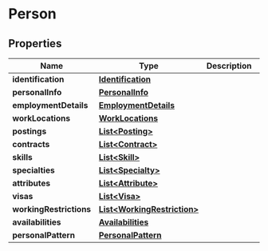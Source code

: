 

# Person

## Properties

Name | Type | Description | Notes
------------ | ------------- | ------------- | -------------
**identification** | [**Identification**](Identification.md) |  |  [optional]
**personalInfo** | [**PersonalInfo**](PersonalInfo.md) |  |  [optional]
**employmentDetails** | [**EmploymentDetails**](EmploymentDetails.md) |  |  [optional]
**workLocations** | [**WorkLocations**](WorkLocations.md) |  |  [optional]
**postings** | [**List&lt;Posting&gt;**](Posting.md) |  |  [optional]
**contracts** | [**List&lt;Contract&gt;**](Contract.md) |  |  [optional]
**skills** | [**List&lt;Skill&gt;**](Skill.md) |  |  [optional]
**specialties** | [**List&lt;Specialty&gt;**](Specialty.md) |  |  [optional]
**attributes** | [**List&lt;Attribute&gt;**](Attribute.md) |  |  [optional]
**visas** | [**List&lt;Visa&gt;**](Visa.md) |  |  [optional]
**workingRestrictions** | [**List&lt;WorkingRestriction&gt;**](WorkingRestriction.md) |  |  [optional]
**availabilities** | [**Availabilities**](Availabilities.md) |  |  [optional]
**personalPattern** | [**PersonalPattern**](PersonalPattern.md) |  |  [optional]



